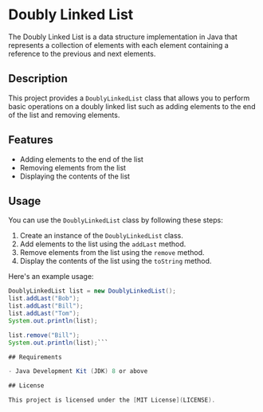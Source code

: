 # Doubly Linked List

The Doubly Linked List is a data structure implementation in Java that represents a collection of elements with each element containing a reference to the previous and next elements.

## Description

This project provides a `DoublyLinkedList` class that allows you to perform basic operations on a doubly linked list such as adding elements to the end of the list and removing elements.

## Features

- Adding elements to the end of the list
- Removing elements from the list
- Displaying the contents of the list

## Usage

You can use the `DoublyLinkedList` class by following these steps:

1. Create an instance of the `DoublyLinkedList` class.
2. Add elements to the list using the `addLast` method.
3. Remove elements from the list using the `remove` method.
4. Display the contents of the list using the `toString` method.

Here's an example usage:

```java
DoublyLinkedList list = new DoublyLinkedList();
list.addLast("Bob");
list.addLast("Bill");
list.addLast("Tom");
System.out.println(list);

list.remove("Bill");
System.out.println(list);```

## Requirements

- Java Development Kit (JDK) 8 or above

## License

This project is licensed under the [MIT License](LICENSE).

